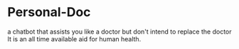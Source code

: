 # Personal-Doc
a chatbot that assists you like a doctor but don't intend to replace the doctor
It is an all time available aid for human health.
